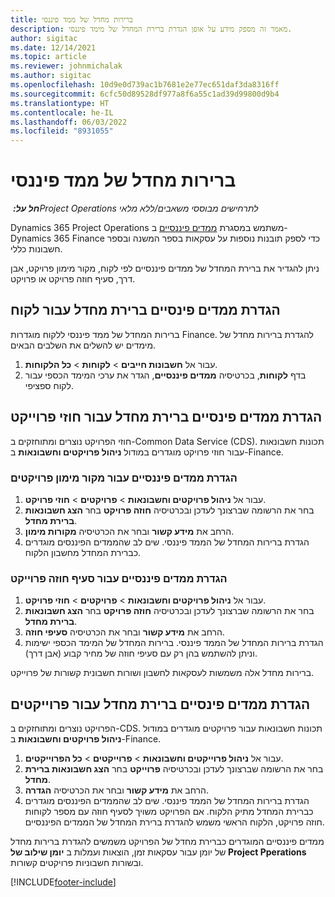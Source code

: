 ```yaml
---
title: ברירות מחדל של ממד פיננסי
description: מאמר זה מספק מידע על אופן הגדרת ברירת המחדל של מימד פיננסי.
author: sigitac
ms.date: 12/14/2021
ms.topic: article
ms.reviewer: johnmichalak
ms.author: sigitac
ms.openlocfilehash: 10d9e0d739ac1b7681e2e77ec651daf3da8316ff
ms.sourcegitcommit: 6cfc50d89528df977a8f6a55c1ad39d99800d9b4
ms.translationtype: HT
ms.contentlocale: he-IL
ms.lasthandoff: 06/03/2022
ms.locfileid: "8931055"
---
```

# <a name="financial-dimension-defaults"></a>ברירות מחדל של ממד פיננסי

_**חל על:** ‏Project Operations לתרחישים מבוססי משאבים/ללא מלאי_



Dynamics 365 Project Operations משתמש במסגרת [ממדים פיננסיים](/dynamics365/finance/general-ledger/financial-dimensions)  ב- Dynamics 365 Finance כדי לספק תובנות נוספות על עסקאות בספר המשנה ובספר חשבונות כללי.

ניתן להגדיר את ברירת המחדל של ממדים פיננסיים לפי לקוח, מקור מימון פרויקט, אבן דרך, סעיף חוזה פרויקט או פרויקט.

## <a name="define-default-financial-dimensions-for-a-customer"></a>הגדרת ממדים פינסיים ברירת מחדל עבור לקוח

ברירות המחדל של ממד פיננסי ללקוח מוגדרות Finance. להגדרת ברירות מחדל של מימדים יש להשלים את השלבים הבאים.

1. עבור אל **חשבונות חייבים** > **לקוחות** > **כל הלקוחות**.
2. בדף **לקוחות**, בכרטיסיה **ממדים פיננסיים**, הגדר את ערכי המימד הכספי עבור לקוח ספציפי.

## <a name="define-default-financial-dimensions-for-project-contracts"></a>הגדרת ממדים פינסיים ברירת מחדל עבור חוזי פרוייקט

חוזי הפרויקט נוצרים ומתוחזקים ב-Common Data Service ‏(CDS). תכונות חשבונאות עבור חוזי פרויקט מוגדרים במודול **ניהול פרויקטים וחשבונאות** ב-Finance.

### <a name="set-financial-dimensions-for-a-project-funding-source"></a>הגדרת ממדים פיננסיים עבור מקור מימון פרויקטים

1. עבור אל **ניהול פרויקטים וחשבונאות** > **פרויקטים** > **חוזי פרויקט**.
2. בחר את הרשומה שברצונך לעדכן ובכרטיסיה **חוזה פרויקט** בחר **הצג חשבונאות ברירת מחדל**.
3. הרחב את **מידע קשור** ובחר את הכרטיסיה **מקורות מימון**.
4. הגדרת ברירות המחדל של הממד פיננסי. שים לב שהממדים הפיננסים מוגדרים כברירת המחדל מחשבון הלקוח.

### <a name="set-financial-dimensions-for-a-project-contract-line"></a>הגדרת ממדים פיננסיים עבור סעיף חוזה פרוייקט

1. עבור אל **ניהול פרויקטים וחשבונאות** > **פרויקטים** > **חוזי פרויקט**.
2. בחר את הרשומה שברצונך לעדכן ובכרטיסיה **חוזה פרויקט** בחר **הצג חשבונאות ברירת מחדל**.
3. הרחב את **מידע קשור** ובחר את הכרטיסיה **סעיפי חוזה**.
4. הגדרת ברירות המחדל של הממד פיננסי. ברירות המחדל של המימד הכספי ישימות וניתן להשתמש בהן רק עם סעיפי חוזה של מחיר קבוע (אבן דרך).

ברירות מחדל אלה משמשות לעסקאות לחשבון ושורות חשבונית קשורות של פרוייקט.

## <a name="define-default-financial-dimensions-for-projects"></a>הגדרת ממדים פינסיים ברירת מחדל עבור פרוייקטים

הפרויקט נוצרים ומתוחזקים ב-CDS. תכונות חשבונאות עבור פרויקטים מוגדרים במודול **ניהול פרויקטים וחשבונאות** ב-Finance.

1. עבור אל **ניהול פרוייקטים וחשבונאות** > **פרוייקטים** > **כל הפרוייקטים**.
2. בחר את הרשומה שברצונך לעדכן ובכרטיסיה **פרוייקט** בחר **הצג חשבונאות ברירת מחדל**.
3. הרחב את **מידע קשור** ובחר את הכרטיסיה **הגדרה**.
4. הגדרת ברירות המחדל של הממד פיננסי. שים לב שהממדים הפיננסים מוגדרים כברירת המחדל מתיק הלקוח. אם הפרויקט משויך לסעיף חוזה עם מספר לקוחות חוזה פרויקט, הלקוח הראשי משמש להגדרת ברירת המחדל של הממדים הפיננסיים.

ממדים פיננסיים המוגדרים כברירת מחדל של הפרויקט משמשים להגדרת ברירות מחדל של יומן עבור עסקאות זמן, הוצאות ועמלות ב **יומן שילוב של Project Pperations** ובשורות חשבוניות פרויקטים קשורות.

[!INCLUDE[footer-include](../includes/footer-banner.md)]
